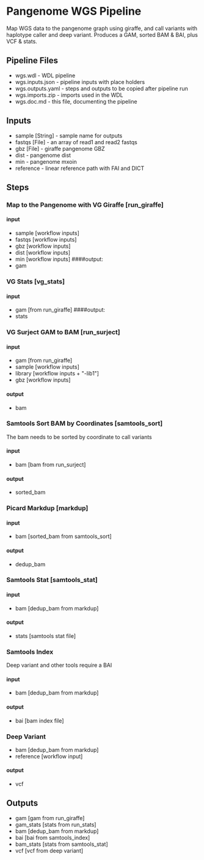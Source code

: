 # Pangenome WGS Pipeline

Map WGS data to the pangenome graph using giraffe, and call variants with haplotype caller and deep variant. Produces a GAM, sorted BAM & BAI, plus VCF & stats.

## Pipeline Files
* wgs.wdl          - WDL pipeline
* wgs.inputs.json  - pipeline inputs with place holders
* wgs.outputs.yaml - steps and outputs to be copied after pipeline run
* wgs.imports.zip  - imports used in the WDL
* wgs.doc.md       - this file, documenting the pipeline

## Inputs
* sample [String] - sample name for outputs
* fastqs [File] - an array of read1 and read2 fastqs
* gbz [File] - giraffe pangenome GBZ
* dist - pangenome dist
* min - pangenome mxoin
* reference - linear reference path with FAI and DICT

## Steps
### Map to the Pangenome with VG Giraffe [run_giraffe]
#### input

* sample [workflow inputs]
* fastqs [workflow inputs]
* gbz [workflow inputs]
* dist [workflow inputs]
* min [workflow inputs]
####output:
* gam

### VG Stats [vg_stats]
#### input
* gam [from run_giraffe]
####output:
* stats

### VG Surject GAM to BAM [run_surject]
#### input
* gam [from run_giraffe]
* sample [workflow inputs]
* library [workflow inputs + "-lib1"]
* gbz [workflow inputs]
#### output
* bam

### Samtools Sort BAM by Coordinates [samtools_sort]
The bam needs to be sorted by coordinate to call variants
#### input
* bam [bam from run_surject]
#### output
* sorted_bam

### Picard Markdup [markdup]
#### input
* bam [sorted_bam from samtools_sort]
#### output
* dedup_bam

### Samtools Stat [samtools_stat]
#### input
* bam [dedup_bam from markdup]
#### output
* stats [samtools stat file]

### Samtools Index
Deep variant and other tools require a BAI
#### input
* bam [dedup_bam from markdup]
#### output
* bai [bam index file]

### Deep Variant
* bam [dedup_bam from markdup]
* reference [workflow input]
#### output
* vcf

## Outputs
* gam [gam from run_giraffe]
* gam_stats [stats from run_stats]
* bam [dedup_bam from markdup]
* bai [bai from samtools_index]
* bam_stats [stats from samtools_stat]
* vcf [vcf from deep variant]
